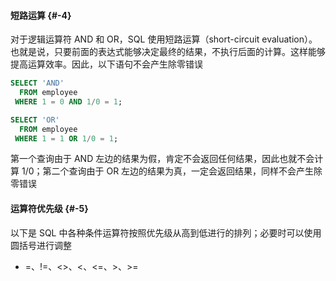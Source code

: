 #### 短路运算 {#-4}

对于逻辑运算符 AND 和 OR，SQL 使用短路运算（short-circuit evaluation）。也就是说，只要前面的表达式能够决定最终的结果，不执行后面的计算。这样能够提高运算效率。因此，以下语句不会产生除零错误

```sql
SELECT 'AND'
  FROM employee
 WHERE 1 = 0 AND 1/0 = 1;

SELECT 'OR'
  FROM employee
 WHERE 1 = 1 OR 1/0 = 1;
```

第一个查询由于 AND 左边的结果为假，肯定不会返回任何结果，因此也就不会计算 1/0；第二个查询由于 OR 左边的结果为真，一定会返回结果，同样不会产生除零错误

#### 运算符优先级 {#-5}

以下是 SQL 中各种条件运算符按照优先级从高到低进行的排列；必要时可以使用圆括号进行调整

* =、!=、&lt;&gt;、&lt;、&lt;=、&gt;、&gt;=




